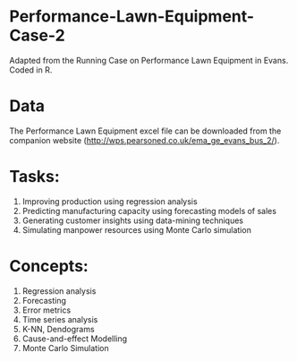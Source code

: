 # Performance-Lawn-Equipment-Case-2
Adapted from the Running Case on Performance Lawn Equipment in Evans. Coded in R.
# Data
The Performance Lawn Equipment excel file can be downloaded from the companion website (http://wps.pearsoned.co.uk/ema_ge_evans_bus_2/).
# Tasks:
1) Improving production using regression analysis
2) Predicting manufacturing capacity using forecasting models of sales
3) Generating customer insights using data-mining techniques
4) Simulating manpower resources using Monte Carlo simulation

# Concepts:
1) Regression analysis
2) Forecasting
3) Error metrics
4) Time series analysis
5) K-NN, Dendograms
6) Cause-and-effect Modelling
7) Monte Carlo Simulation
